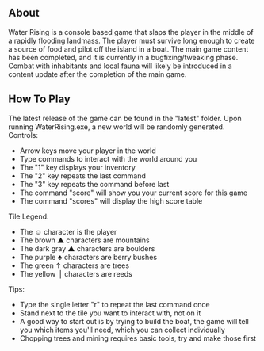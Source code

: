 ﻿About
----------------------------------------------

Water Rising is a console based game that slaps the player in the middle of a rapidly flooding landmass. The player must survive long enough to create a source of food and pilot
off the island in a boat. The main game content has been completed, and it is currently in a bugfixing/tweaking phase. Combat with inhabitants and local fauna will likely be introduced in a content update after the completion of the main game.

How To Play
----------------------------------------------
The latest release of the game can be found in the "latest" folder. Upon running WaterRising.exe, a new world will be randomly generated.  
Controls:

 - Arrow keys move your player in the world
 - Type commands to interact with the world around you
 - The "1" key displays your inventory
 - The "2" key repeats the last command
 - The "3" key repeats the command before last
 - The command "score" will show you your current score for this game
 - The command "scores" will display the high score table

Tile Legend:

 - The ☺ character is the player
 - The brown ▲ characters are mountains
 - The dark gray ▲ characters are boulders
 - The purple ♣ characters are berry bushes
 - The green ↑ characters are trees
 - The yellow ║ characters are reeds

Tips:
 - Type the single letter "r" to repeat the last command once
 - Stand next to the tile you want to interact with, not on it
 - A good way to start out is by trying to build the boat, the game will tell you which items you'll need, which you can collect individually
 - Chopping trees and mining requires basic tools, try and make those first